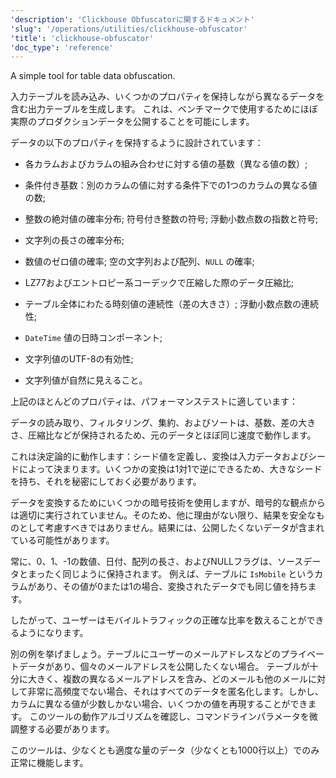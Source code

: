 ```yaml
---
'description': 'Clickhouse Obfuscatorに関するドキュメント'
'slug': '/operations/utilities/clickhouse-obfuscator'
'title': 'clickhouse-obfuscator'
'doc_type': 'reference'
---
```


A simple tool for table data obfuscation.

入力テーブルを読み込み、いくつかのプロパティを保持しながら異なるデータを含む出力テーブルを生成します。
これは、ベンチマークで使用するためにほぼ実際のプロダクションデータを公開することを可能にします。

データの以下のプロパティを保持するように設計されています：
- 各カラムおよびカラムの組み合わせに対する値の基数（異なる値の数）;
- 条件付き基数：別のカラムの値に対する条件下での1つのカラムの異なる値の数;
- 整数の絶対値の確率分布; 符号付き整数の符号; 浮動小数点数の指数と符号;
- 文字列の長さの確率分布;
- 数値のゼロ値の確率; 空の文字列および配列、`NULL` の確率;

- LZ77およびエントロピー系コーデックで圧縮した際のデータ圧縮比;
- テーブル全体にわたる時刻値の連続性（差の大きさ）; 浮動小数点数の連続性;
- `DateTime` 値の日時コンポーネント;

- 文字列値のUTF-8の有効性;
- 文字列値が自然に見えること。

上記のほとんどのプロパティは、パフォーマンステストに適しています：

データの読み取り、フィルタリング、集約、およびソートは、基数、差の大きさ、圧縮比などが保持されるため、元のデータとほぼ同じ速度で動作します。

これは決定論的に動作します：シード値を定義し、変換は入力データおよびシードによって決まります。いくつかの変換は1対1で逆にできるため、大きなシードを持ち、それを秘密にしておく必要があります。

データを変換するためにいくつかの暗号技術を使用しますが、暗号的な観点からは適切に実行されていません。そのため、他に理由がない限り、結果を安全なものとして考慮すべきではありません。結果には、公開したくないデータが含まれている可能性があります。

常に、0、1、-1の数値、日付、配列の長さ、およびNULLフラグは、ソースデータとまったく同じように保持されます。
例えば、テーブルに `IsMobile` というカラムがあり、その値が0または1の場合、変換されたデータでも同じ値を持ちます。

したがって、ユーザーはモバイルトラフィックの正確な比率を数えることができるようになります。

別の例を挙げましょう。テーブルにユーザーのメールアドレスなどのプライベートデータがあり、個々のメールアドレスを公開したくない場合。
テーブルが十分に大きく、複数の異なるメールアドレスを含み、どのメールも他のメールに対して非常に高頻度でない場合、それはすべてのデータを匿名化します。しかし、カラムに異なる値が少数しかない場合、いくつかの値を再現することができます。
このツールの動作アルゴリズムを確認し、コマンドラインパラメータを微調整する必要があります。

このツールは、少なくとも適度な量のデータ（少なくとも1000行以上）でのみ正常に機能します。

